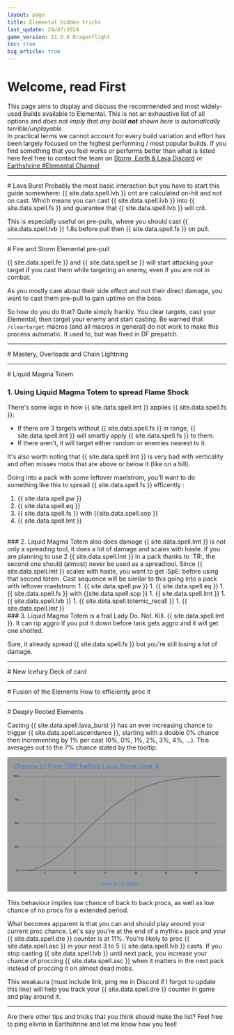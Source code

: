 ```yaml
---
layout: page
title: Elemental hidden tricks
last_update: 24/07/2024
game_version: 11.0.0 Dragonflight
toc: true
big_article: true
---
```


# Welcome, read First

This page aims to display and discuss the recommended and most widely-used Builds available to Elemental. This is not an exhaustive list of all options and *does not imply that any build **not** shown here is automatically terrible/unplayable*.  
In practical terms we cannot account for every build variation and effort has been largely focused on the highest performing / most popular builds. If you find something that you feel works or performs better than what is listed here feel free to contact the team on [Storm, Earth & Lava Discord](https://discord.gg/y5dUf3PWrU) or [Earthshrine #Elemental Channel](https://discord.gg/earthshrine)

<hr>
# Lava Burst
Probably the most basic interaction but you have to start this guide somewhere: {{ site.data.spell.lvb }} crit are calculated on-hit and not on cast. Which means you can cast {{ site.data.spell.lvb }} into {{ site.data.spell.fs }} and guarantee that {{ site.data.spell.lvb }} will crit.

This is especially useful on pre-pulls, where you should cast {{ site.data.spell.lvb }} 1.8s before pull then {{ site.data.spell.fs }} on pull.

<hr>
# Fire and Storm Elemental pre-pull

{{ site.data.spell.fe }} and {{ site.data.spell.se }} will start attacking your target if you cast them while targeting an enemy, even if you are not in combat.

As you mostly care about their side effect and not their direct damage, you want to cast them pre-pull to gain uptime on the boss.  

So how do you do that? Quite simply frankly. You clear targets, cast your Elemental, then target your enemy and start casting. Be warned that `/cleartarget` macros (and all macros in general) do not work to make this process automatic. It used to, but was fixed in DF prepatch.

<hr>
# Mastery, Overloads and Chain Lightning



<hr>
# Liquid Magma Totem

### 1. Using Liquid Magma Totem to spread Flame Shock

There's some logic in how {{ site.data.spell.lmt }} applies {{ site.data.spell.fs }}:
- If there are 3 targets without {{ site.data.spell.fs }} in range, {{ site.data.spell.lmt }} will smartly apply {{ site.data.spell.fs }} to them. 
- If there aren't, it will target either random or enemies nearest to it. 

It's also worth noting that {{ site.data.spell.lmt }} is very bad with verticality and often misses mobs that are above or below it (like on a hill).

Going into a pack with some leftover maelstrom, you'll want to do something like this to spread {{ site.data.spell.fs }} efficently : 
1. {{ site.data.spell.pw }} 
1. {{ site.data.spell.eq }} 
1. {{ site.data.spell.fs }} with {{site.data.spell.sop }}
1. {{ site.data.spell.lmt }}

<br>
### 2. Liquid Magma Totem also does damage
{{ site.data.spell.lmt }} is not only a spreading tool, it does a lot of damage and scales with haste.
if you are planning to use 2 {{ site.data.spell.lmt }} in a pack thanks to :TR:, the second one should (almost) never be used as a spreadtool. Since {{ site.data.spell.lmt }} scales with haste, you want to get :SpE: before  using that second totem. Cast sequence will be similar to this going into a pack with leftover maelstrom:
1. {{ site.data.spell.pw }} 
1. {{ site.data.spell.eq }} 
1. {{ site.data.spell.fs }} with {{site.data.spell.sop }}
1. {{ site.data.spell.lmt }}
1. {{ site.data.spell.lvb }}
1. {{ site.data.spell.totemic_recall }}
1. {{ site.data.spell.lmt }}

<br>
### 3. Liquid Magma Totem is a frail Lady
Do. Not. Kill. {{ site.data.spell.lmt }}. It can rip aggro if you put it down before tank gets aggro and it will get one shotted. 

Sure, it already spread {{ site.data.spell.fs }} but you're still losing a lot of damage.

<hr>
# New Icefury
Deck of card


<hr>
# Fusion of the Elements 
How to efficiently proc it

<hr>
# Deeply Rooted Elements

Casting {{ site.data.spell.lava_burst }} has an ever increasing chance to trigger {{ site.data.spell.ascendance }}, starting with a double 0% chance then incrementing by 1% per cast (0%, 0%, 1%, 2%, 3%, 4%, ...). This averages out to the 7% chance stated by the tooltip.

<img src="/assets/img/guide/DRE_proc_chart.png" alt="DRE proc Chart">

This behaviour implies low chance of back to back procs, as well as low chance of no procs for a extended period. 

What becomes apparent is that you can and should play around your current proc chance. Let's say you're at the end of a mythic+ pack and your {{ site.data.spell.dre }} counter is at 11%. You're likely to proc {{ site.data.spell.asc }} in your next 3 to 5 {{ site.data.spell.lvb }} casts. If you stop casting {{ site.data.spell.lvb }} until next pack, you increase your chance of proccing {{ site.data.spell.asc }} when it matters in the next pack instead of proccing it on almost dead mobs.

This weakaura (must include link, ping me in Discord if I forgot to update this line) will help you track your {{ site.data.spell.dre }} counter in game and play around it.

<hr>

Are there other tips and tricks that you think should make the list? Feel free to ping elivrio in Earthshrine and let me know how you feel!
